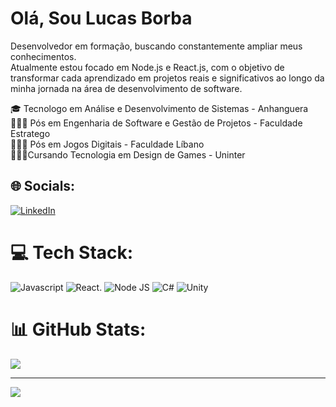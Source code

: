 
# Olá, Sou Lucas Borba
Desenvolvedor em formação, buscando constantemente ampliar meus conhecimentos.<br>
Atualmente estou focado em Node.js e React.js, com o objetivo de transformar cada aprendizado em projetos reais e significativos ao longo da minha jornada na área de desenvolvimento de software.

🎓 Tecnologo em Análise e Desenvolvimento de Sistemas - Anhanguera<br>
👩🏻‍🎓 Pós em Engenharia de Software e Gestão de Projetos - Faculdade Estratego<br>
👩🏻‍🎓 Pós em Jogos Digitais - Faculdade Líbano <br>
👩🏻‍🎓Cursando Tecnologia em Design de Games - Uninter

## 🌐 Socials:
[![LinkedIn](https://img.shields.io/badge/LinkedIn-%230077B5.svg?logo=linkedin&logoColor=white)](https://linkedin.com/in/lucas-oliveira-de-borba/) 
# 💻 Tech Stack:
![Javascript](https://img.shields.io/badge/JavaScript-323330?style=flat&logo=javascript&logoColor=F7DF1E)
![React](https://img.shields.io/badge/React-61DAFB?style=flat&logo=react&logoColor=black).
![Node JS](https://img.shields.io/badge/Node.js-339933?style=flat&logo=node.js&logoColor=white)
![C#](https://img.shields.io/badge/C%23-239120?style=for-the-badge&logo=c-sharp&logoColor=white)  ![Unity](https://img.shields.io/badge/Unity-100000?style=for-the-badge&logo=unity&logoColor=white) 
# 📊 GitHub Stats:

![](https://github-readme-streak-stats.herokuapp.com/?user=oliverborba&theme=dark&hide_border=false)<br/>

---
[![](https://visitcount.itsvg.in/api?id=oliverborba&icon=0&color=0)](https://visitcount.itsvg.in)

<!-- Proudly created with GPRM ( https://gprm.itsvg.in ) -->
